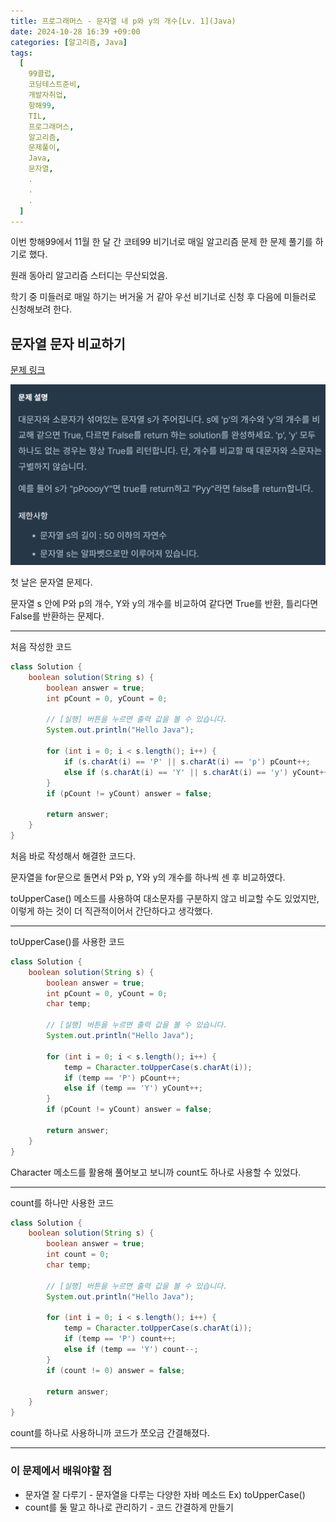 ```yaml
---
title: 프로그래머스 - 문자열 내 p와 y의 개수[Lv. 1](Java)
date: 2024-10-28 16:39 +09:00
categories: [알고리즘, Java]
tags:
  [
    99클럽,
    코딩테스트준비,
    개발자취업,
    항해99,
    TIL,
    프로그래머스,
    알고리즘,
    문제풀이,
    Java,
    문자열,
    .
    .
    .
  ]
---
```


이번 항해99에서 11월 한 달 간 코테99 비기너로 매일 알고리즘 문제 한 문제 풀기를 하기로 했다.

원래 동아리 알고리즘 스터디는 무산되었음.

 학기 중 미들러로 매일 하기는 버거울 거 같아 우선 비기너로 신청 후 다음에 미들러로 신청해보려 한다.

## 문자열 문자 비교하기

[문제 링크](https://school.programmers.co.kr/learn/courses/30/lessons/12916)

![문제 설명](https://github.com/jungi0531/images/blob/main/algorithm_99club_01.png?raw=true)

첫 날은 문자열 문제다.

문자열 s 안에 P와 p의 개수, Y와 y의 개수를 비교하여 같다면 True를 반환, 틀리다면 False를 반환하는 문제다.

---

처음 작성한 코드

```java
class Solution {
    boolean solution(String s) {
        boolean answer = true;
        int pCount = 0, yCount = 0;
        
        // [실행] 버튼을 누르면 출력 값을 볼 수 있습니다.
        System.out.println("Hello Java");
        
        for (int i = 0; i < s.length(); i++) {
            if (s.charAt(i) == 'P' || s.charAt(i) == 'p') pCount++;
            else if (s.charAt(i) == 'Y' || s.charAt(i) == 'y') yCount++;
        }
        if (pCount != yCount) answer = false;

        return answer;
    }
}
```

처음 바로 작성해서 해결한 코드다.

문자열을 for문으로 돌면서 P와 p, Y와 y의 개수를 하나씩 센 후 비교하였다.

toUpperCase() 메소드를 사용하여 대소문자를 구분하지 않고 비교할 수도 있었지만, 이렇게 하는 것이 더 직관적이어서 간단하다고 생각했다.

---

toUpperCase()를 사용한 코드

```java
class Solution {
    boolean solution(String s) {
        boolean answer = true;
        int pCount = 0, yCount = 0;
        char temp;
        
        // [실행] 버튼을 누르면 출력 값을 볼 수 있습니다.
        System.out.println("Hello Java");
        
        for (int i = 0; i < s.length(); i++) {
            temp = Character.toUpperCase(s.charAt(i));
            if (temp == 'P') pCount++;
            else if (temp == 'Y') yCount++;
        }
        if (pCount != yCount) answer = false;

        return answer;
    }
}
```

Character 메소드를 활용해 풀어보고 보니까 count도 하나로 사용할 수 있었다.

---

count를 하나만 사용한 코드

```java
class Solution {
    boolean solution(String s) {
        boolean answer = true;
        int count = 0;
        char temp;
        
        // [실행] 버튼을 누르면 출력 값을 볼 수 있습니다.
        System.out.println("Hello Java");
        
        for (int i = 0; i < s.length(); i++) {
            temp = Character.toUpperCase(s.charAt(i));
            if (temp == 'P') count++;
            else if (temp == 'Y') count--;
        }
        if (count != 0) answer = false;

        return answer;
    }
}
```

count를 하나로 사용하니까 코드가 쪼오금 간결해졌다.

---

### 이 문제에서 배워야할 점

- 문자열 잘 다루기 - 문자열을 다루는 다양한 자바 메소드 Ex) toUpperCase()
- count를 둘 말고 하나로 관리하기 - 코드 간결하게 만들기